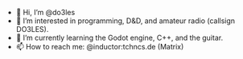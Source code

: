 - 👋 Hi, I’m @do3les
- 👀 I’m interested in programming, D&D, and amateur radio (callsign DO3LES).
- 🌱 I’m currently learning the Godot engine, C++, and the guitar.
- 📫 How to reach me: @inductor:tchncs.de (Matrix)

<!---
do3les/do3les is a ✨ special ✨ repository because its `README.md` (this file) appears on your GitHub profile.
You can click the Preview link to take a look at your changes.
--->
